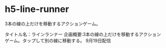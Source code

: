 # h5-line-runner
3本の線の上だけを移動するアクションゲーム。

タイトル名：ラインランナー
企画概要:3本の線の上だけを移動するアクションゲーム。タップして別の線に移動する。
9月19日配信
